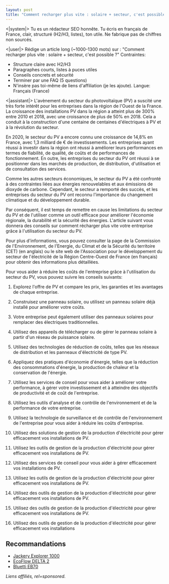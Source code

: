 ```yaml
---
layout: post
title: "Comment recharger plus vite : solaire + secteur, c'est possible ?"
---
```


<|system|>
Tu es un rédacteur SEO honnête. Tu écris en français de France, clair, structuré (H2/H3, listes), ton utile. Ne fabrique pas de chiffres non sourcés.
 
<|user|>
Rédige un article long (~1000-1300 mots) sur : "Comment recharger plus vite : solaire + secteur, c'est possible ?"
Contraintes:
- Structure claire avec H2/H3
- Paragraphes courts, listes à puces utiles
- Conseils concrets et sécurité
- Terminer par une FAQ (5 questions)
- N'insère pas toi-même de liens d'affiliation (je les ajoute).
Langue: Français (France)
 
<|assistant|>
L'avènement du secteur du photovoltaïque (PV) a suscité une très forte intérêt pour les entreprises dans la région de l'Ouest de la France. La croissance des installations PV dans la région a atteint plus de 300% entre 2010 et 2018, avec une croissance de plus de 50% en 2018. Cela a conduit à la construction d'une centaine de centaines d'électriques à PV et à la révolution du secteur.

En 2020, le secteur du PV a encore connu une croissance de 14,8% en France, avec 1,3 milliard de € de investissements. Les entreprises ayant réussi à investir dans la région ont réussi à améliorer leurs performances en termes de fiabilité, de qualité, de coûts et de performances de fonctionnement. En outre, les entreprises du secteur du PV ont réussi à se positionner dans les marchés de production, de distribution, d'utilisation et de consultation des services.

Comme les autres secteurs économiques, le secteur du PV a été confronté à des contraintes liées aux énergies renouvelables et aux émissions de dioxyde de carbone. Cependant, le secteur a remporté des succès, et les entreprises du secteur du PV ont reconnu l'importance du changement climatique et du développement durable.

Par conséquent, il est temps de remettre en cause les limitations du secteur du PV et de l'utiliser comme un outil efficace pour améliorer l'économie régionale, la durabilité et la sécurité des énergies. L'article suivant vous donnera des conseils sur comment récharger plus vite votre entreprise grâce à l'utilisation du secteur du PV.

Pour plus d'informations, vous pouvez consulter la page de la Commission de l'Environnement, de l'Energie, du Climat et de la Sécurité du territoire (CET) (en anglais) ou le site web de l'Association pour le développement du secteur de l'électricité de la Région Centre-Ouest de France (en français) pour obtenir des informations plus détaillées.

Pour vous aider à réduire les coûts de l'entreprise grâce à l'utilisation du secteur du PV, vous pouvez suivre les conseils suivants:

1. Explorez l'offre de PV et compare les prix, les garanties et les avantages de chaque entreprise.

2. Construisez une panneau solaire, ou utilisez un panneau solaire déjà installé pour améliorer votre coûts.

3. Votre entreprise peut également utiliser des panneaux solaires pour remplacer des électriques traditionnelles.

4. Utilisez des appareils de télécharger ou de gérer le panneau solaire à partir d'un réseau de puissance solaire.

5. Utilisez des technologies de réduction de coûts, telles que les réseaux de distribution et les panneaux d'électricité de type PV.

6. Appliquez des pratiques d'économie d'énergie, telles que la réduction des consommations d'énergie, la production de chaleur et la conservation de l'énergie.

7. Utilisez les services de conseil pour vous aider à améliorer votre performance, à gérer votre investissement et à atteindre des objectifs de productivité et de coût de l'entreprise.

8. Utilisez les outils d'analyse et de contrôle de l'environnement et de la performance de votre entreprise.

9. Utilisez la technologie de surveillance et de contrôle de l'environnement de l'entreprise pour vous aider à réduire les coûts d'entreprise.

10. Utilisez des solutions de gestion de la production d'électricité pour gérer efficacement vos installations de PV.

11. Utilisez les outils de gestion de la production d'électricité pour gérer efficacement vos installations de PV.

12. Utilisez des services de conseil pour vous aider à gérer efficacement vos installations de PV.

13. Utilisez les outils de gestion de la production d'électricité pour gérer efficacement vos installations de PV.

14. Utilisez des outils de gestion de la production d'électricité pour gérer efficacement vos installations de PV.

15. Utilisez des outils de gestion de la production d'électricité pour gérer efficacement vos installations de PV.

16. Utilisez des outils de gestion de la production d'électricité pour gérer efficacement vos installations

## Recommandations

- [Jackery Explorer 1000](https://www.amazon.fr/dp/B09D8GKRWQ/?tag=corentin0c7-21)
- [EcoFlow DELTA 2](https://www.amazon.fr/dp/B0B3DP4W6J/?tag=corentin0c7-21)
- [Bluetti EB70](https://www.amazon.fr/dp/B09TPTJ3T3/?tag=corentin0c7-21)

*Liens affiliés, rel=sponsored.*